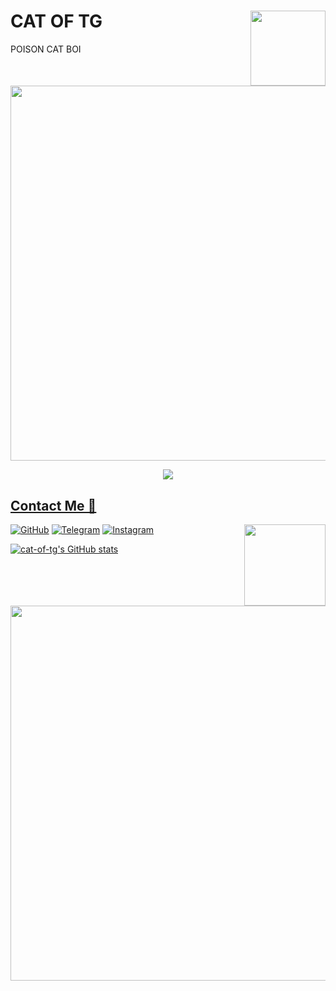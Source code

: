 # CAT OF TG<img src = https://1.bp.blogspot.com/-ORXfIveYolo/XHeLKMPUWvI/AAAAAAAUQDE/sSJ0FtkZKlgyB-IK_TZNgTbJ7TV3DD4tgCLcBGAs/s1600/AW3567431_06.gif width = 120 align = "right">

POISON CAT BOI

 <img src = https://im6.ezgif.com/tmp/ezgif-6-525a11922897.gif width = 600 align = "center">

<a href="https://t.me/Ok_bie_bot">
<p align="center">
  <img src="https://telegra.ph/file/4d554d23a647e7af33d3c.jpg">
</p>



## Contact Me 💙

<img src = https://thumbs.gfycat.com/SimilarDistortedHuman-size_restricted.gif width = 130 align = "right">

[![GitHub](https://img.shields.io/badge/github-%23121011.svg?style=for-the-badge&logo=github&logoColor=white)](https://github.com/Cat-of-Tg)
 [![Telegram](https://img.shields.io/badge/Telegram-2CA5E0?style=for-the-badge&logo=telegram&logoColor=white)](https://t.me/ok_bie_bot)
[![Instagram](https://img.shields.io/badge/INSTAGRAM-%23E4405F.svg?style=for-the-badge&logo=Instagram&logoColor=white)](https://instagram.com/_cat_boi._)



 
 [![cat-of-tg's GitHub stats](https://github-readme-stats.vercel.app/api?username=Cat-of-tg&theme=chartreuse-dark&show_icons=true)](https://github.com/cat-of-tg/github-readme-stats)




<img src = https://i.pinimg.com/originals/e9/ea/34/e9ea347d7bc199e10ac7f1592ce8abe5.gif width = 600 align="centre">



